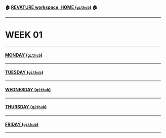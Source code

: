 #### :house: [REVATURE workspace, HOME (`github`)](https://github.com/joedonline/REVATURE__workspace)  :house:
---
# WEEK 01

---
#### [MONDAY (`github`)](https://github.com/joedonline/REVATURE__workspace/tree/master/WEEK__01/__01_MONDAY)

---
#### [TUESDAY (`github`)](https://github.com/joedonline/REVATURE__workspace/tree/master/WEEK__01/__02_TUESDAY)

---
#### [WEDNESDAY (`github`)](https://github.com/joedonline/REVATURE__workspace/tree/master/WEEK__01/__03_WEDNESDAY)

---
#### [THURSDAY (`github`)](https://github.com/joedonline/REVATURE__workspace/tree/master/WEEK__01/__04_THURSDAY)

---
#### [FRIDAY (`github`)](https://github.com/joedonline/REVATURE__workspace/tree/master/WEEK__01/__05_FRIDAY)

---
